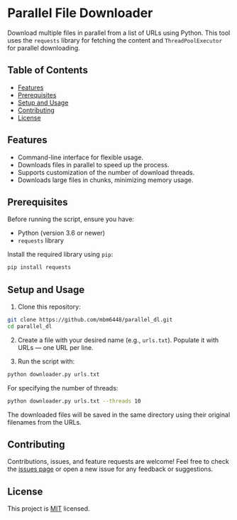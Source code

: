 # Parallel File Downloader

Download multiple files in parallel from a list of URLs using Python. This tool uses the `requests` library for fetching the content and `ThreadPoolExecutor` for parallel downloading.  

## Table of Contents

- [Features](#features)
- [Prerequisites](#prerequisites)
- [Setup and Usage](#setup-and-usage)
- [Contributing](#contributing)
- [License](#license)

## Features

- Command-line interface for flexible usage.
- Downloads files in parallel to speed up the process.
- Supports customization of the number of download threads.
- Downloads large files in chunks, minimizing memory usage.

## Prerequisites

Before running the script, ensure you have:

- Python (version 3.6 or newer)
- `requests` library 

Install the required library using `pip`:

```bash
pip install requests
```

## Setup and Usage

1. Clone this repository:

```bash
git clone https://github.com/mbm6448/parallel_dl.git
cd parallel_dl
```

2. Create a file with your desired name (e.g., `urls.txt`). Populate it with URLs — one URL per line.

3. Run the script with:

```bash
python downloader.py urls.txt
```

For specifying the number of threads:

```bash
python downloader.py urls.txt --threads 10
```

The downloaded files will be saved in the same directory using their original filenames from the URLs.

## Contributing

Contributions, issues, and feature requests are welcome! Feel free to check the [issues page](https://github.com/mbm6448/parallel_dl/issues) or open a new issue for any feedback or suggestions.

## License

This project is [MIT](https://choosealicense.com/licenses/mit/) licensed.
